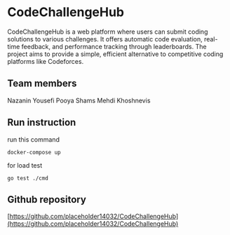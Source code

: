 # CodeChallengeHub
CodeChallengeHub is a web platform where users can submit coding solutions to various challenges. It offers automatic code evaluation, real-time feedback, and performance tracking through leaderboards. The project aims to provide a simple, efficient alternative to competitive coding platforms like Codeforces.


## Team members
Nazanin Yousefi 
Pooya Shams
Mehdi Khoshnevis

## Run instruction
run this command
```
docker-compose up
```
for load test
```
go test ./cmd
```

## Github repository
[https://github.com/placeholder14032/CodeChallengeHub](https://github.com/placeholder14032/CodeChallengeHub)